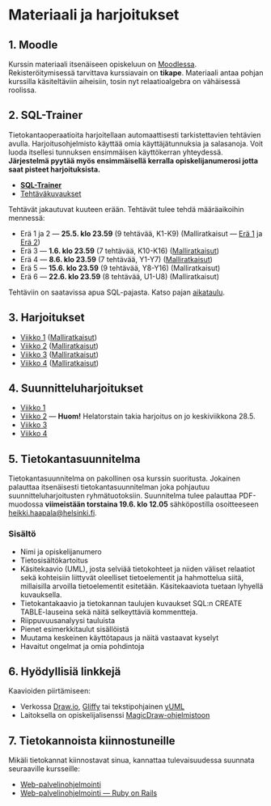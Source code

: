 Materiaali ja harjoitukset
==========================

## 1. Moodle

Kurssin materiaali itsenäiseen opiskeluun on [Moodlessa](https://moodle.helsinki.fi/course/view.php?id=12899). Rekisteröitymisessä tarvittava kurssiavain on **tikape**. Materiaali antaa pohjan kurssilla käsiteltäviin aiheisiin, tosin nyt relaatioalgebra on vähäisessä roolissa.

## 2. SQL-Trainer

Tietokantaoperaatioita harjoitellaan automaattisesti tarkistettavien tehtävien avulla. Harjoitusohjelmisto käyttää omia käyttäjätunnuksia ja salasanoja. Voit luoda itsellesi tunnuksen ensimmäisen käyttökerran yhteydessä. **Järjestelmä pyytää myös ensimmäisellä kerralla opiskelijanumerosi jotta saat pisteet harjoituksista.**

* [**SQL-Trainer**](http://www.cs.helsinki.fi/u/laine/tkpv/trainerstart_v14av.html)
* [Tehtäväkuvaukset](http://www.cs.helsinki.fi/u/laine/tkpv/trainertehtavat_v14av.html)

Tehtävät jakautuvat kuuteen erään. Tehtävät tulee tehdä määräaikoihin mennessä:

* Erä 1 ja 2 — **25.5. klo 23.59** (9 tehtävää, K1-K9) (Malliratkaisut — [Erä 1](http://www.cs.helsinki.fi/u/khirviko/tikape-kesa-2014/sql-trainer/era-1-ratkaisut.html) ja [Erä 2](http://www.cs.helsinki.fi/u/khirviko/tikape-kesa-2014/sql-trainer/era-2-ratkaisut.html))
* Erä 3 — **1.6. klo 23.59** (7 tehtävää, K10-K16) ([Malliratkaisut](http://www.cs.helsinki.fi/u/khirviko/tikape-kesa-2014/sql-trainer/era-3-ratkaisut.html))
* Erä 4 — **8.6. klo 23.59** (7 tehtävää, Y1-Y7) ([Malliratkaisut](http://www.cs.helsinki.fi/u/khirviko/tikape-kesa-2014/sql-trainer/era-4-ratkaisut.html))
* Erä 5 — **15.6. klo 23.59** (9 tehtävää, Y8-Y16) (Malliratkaisut)
* Erä 6 — **22.6. klo 23.59** (8 tehtävää, U1-U8) (Malliratkaisut)

Tehtäviin on saatavissa apua SQL-pajasta. Katso pajan [aikataulu](README.md#3-sql-paja).

## 3. Harjoitukset

* [Viikko 1](viikko-1/harjoitus.md) ([Malliratkaisut](viikko-1/harjoitus-malliratkaisut.md))
* [Viikko 2](viikko-2/harjoitus.md) ([Malliratkaisut](viikko-2/harjoitus-malliratkaisut.md))
* [Viikko 3](viikko-3/harjoitus.md) ([Malliratkaisut](viikko-3/harjoitus-malliratkaisut.md))
* [Viikko 4](viikko-4/harjoitus.md) ([Malliratkaisut](viikko-4/harjoitus-malliratkaisut.md))

## 4. Suunnitteluharjoitukset

* [Viikko 1](viikko-1/suunnitteluharjoitus.md)
* [Viikko 2](viikko-2/suunnitteluharjoitus.md) — **Huom!** Helatorstain takia harjoitus on jo keskiviikkona 28.5.
* [Viikko 3](viikko-3/suunnitteluharjoitus.md)
* [Viikko 4](viikko-4/suunnitteluharjoitus.md)

## 5. Tietokantasuunnitelma

Tietokantasuunnitelma on pakollinen osa kurssin suoritusta. Jokainen palauttaa itsenäisesti tietokantasuunnitelman joka pohjautuu suunnitteluharjoitusten ryhmätuotoksiin. Suunnitelma tulee palauttaa PDF-muodossa **viimeistään torstaina 19.6. klo 12.05** sähköpostilla osoitteeseen heikki.haapala@helsinki.fi.

### Sisältö

* Nimi ja opiskelijanumero
* Tietosisältökartoitus
* Käsitekaavio (UML), josta selviää tietokohteet ja niiden väliset relaatiot sekä kohteisiin liittyvät oleelliset tietoelementit ja hahmottelua siitä, millaisilla arvoilla tietoelementit esitetään. Käsitekaaviota tuetaan lyhyellä kuvauksella.
* Tietokantakaavio ja tietokannan taulujen kuvaukset SQL:n CREATE TABLE-lauseina sekä näitä selkeyttäviä kommentteja.
* Riippuvuusanalyysi tauluista
* Pienet esimerkkitaulut sisällöistä
* Muutama keskeinen käyttötapaus ja näitä vastaavat kyselyt
* Havaitut ongelmat ja omia pohdintoja

## 6. Hyödyllisiä linkkejä

Kaavioiden piirtämiseen:

* Verkossa [Draw.io](http://draw.io), [Gliffy](https://www.gliffy.com/) tai tekstipohjainen [yUML](http://yuml.me)
* Laitoksella on opiskelijalisenssi [MagicDraw-ohjelmistoon](https://www.cs.helsinki.fi/intranet/group/cinco/teaching/md/)

## 7. Tietokannoista kiinnostuneille

Mikäli tietokannat kiinnostavat sinua, kannattaa tulevaisuudessa suunnata seuraaville kursseille:

* [Web-palvelinohjelmointi](http://www.cs.helsinki.fi/courses/582353/2013/s/k/1)
* [Web-palvelinohjelmointi — Ruby on Rails](http://www.cs.helsinki.fi/courses/582368/2014/k/k/1)
